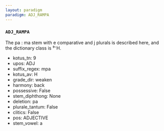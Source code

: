 ```yaml
---
layout: paradigm
paradigm: ADJ_RAMPA
---
```

### ` ADJ_RAMPA `

The pa : ma stem with e comparative and j plurals is described here, and the dictionary class is ⁹⁻H.
* kotus_tn: 9
* upos: ADJ
* suffix_regex: mpa
* kotus_av: H
* grade_dir: weaken
* harmony: back
* possessive: False
* stem_diphthong: None
* deletion: pa
* plurale_tantum: False
* clitics: False
* pos: ADJECTIVE
* stem_vowel: a
